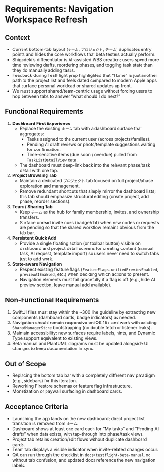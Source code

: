 # Requirements: Navigation Workspace Refresh

## Context
- Current bottom-tab layout (`ホーム`, `プロジェクト`, `チーム`) duplicates entry points and hides the core workflows that beta testers actually perform.
- Shigodeki’s differentiator is AI-assisted WBS creation; users spend more time reviewing drafts, reordering phases, and toggling task state than they do manually adding tasks.
- Feedback during TestFlight prep highlighted that “Home” is just another path to the project list and feels dated compared to modern Apple apps that surface personal workload or shared updates up front.
- We must support shared/team-centric usage without forcing users to hop between tabs to answer “what should I do next?”

## Functional Requirements
1. **Dashboard First Experience**
   - Replace the existing `ホーム` tab with a dashboard surface that aggregates:
     - Tasks assigned to the current user (across projects/families).
     - Pending AI draft reviews or photo/template suggestions waiting for confirmation.
     - Time-sensitive items (due soon / overdue) pulled from `TaskListDetailView` data.
   - The dashboard must deep-link back into the relevant phase/task detail with one tap.
2. **Project Browsing Tab**
   - Maintain a dedicated `プロジェクト` tab focused on full project/phase exploration and management.
   - Remove redundant shortcuts that simply mirror the dashboard lists; this tab should emphasize structural editing (create project, add phase, reorder sections).
3. **Team / Sharing Tab**
   - Keep `チーム` as the hub for family membership, invites, and ownership transfers.
   - Surface unread invite cues (badge/dot) when new codes or requests are pending so that the shared workflow remains obvious from the tab bar.
4. **Persistent Quick Add**
   - Provide a single floating action (or toolbar button) visible on dashboard and project detail screens for creating content (manual task, AI request, template import) so users never need to switch tabs just to add work.
5. **State-aware Navigation**
   - Respect existing feature flags (`FeatureFlags.unifiedPreviewEnabled`, `previewAIEnabled`, etc.) when deciding which actions to present.
   - Navigation elements must fail gracefully if a flag is off (e.g., hide AI preview section, leave manual add available).

## Non-Functional Requirements
1. SwiftUI files must stay within the ~300 line guideline by extracting new components (dashboard cards, badge indicators) as needed.
2. Navigation should remain responsive on iOS 15+ and work with existing `SharedManagerStore` bootstrapping (no double fetch or listener leaks).
3. Maintain accessibility: new surfaces require labels, hints, and Dynamic Type support equivalent to existing views.
4. Beta manual and PlantUML diagrams must be updated alongside UI changes to keep documentation in sync.

## Out of Scope
- Replacing the bottom tab bar with a completely different nav paradigm (e.g., sidebars) for this iteration.
- Reworking Firestore schemas or feature flag infrastructure.
- Monetization or paywall surfacing in dashboard cards.

## Acceptance Criteria
- Launching the app lands on the new dashboard; direct project list transition is removed from `ホーム`.
- Dashboard shows at least one card each for “My tasks” and “Pending AI drafts” when data exists, with tap-through into phase/task views.
- Project tab retains creation/edit flows without duplicate dashboard cards.
- Team tab displays a visible indicator when invite-related changes occur.
- QA can run through the checklist in `docs/testflight-beta-manual.md` without tab confusion, and updated docs reference the new navigation labels.
